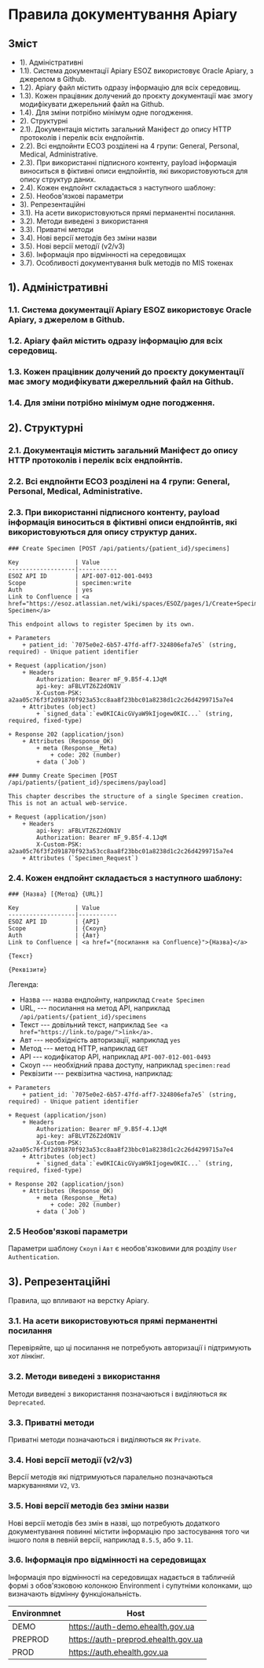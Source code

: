 Правила документування Apiary
=============================

Зміст
-----

* 1). Адміністративні
* 1.1). Система документації Apiary ESOZ використовує Oracle Apiary, з джерелом в Github.
* 1.2). Apiary файл містить одразу інформацію для всіх середовищ.
* 1.3). Кожен працівник долучений до проєкту документації має змогу модифікувати джерельний файл на Github.
* 1.4). Для зміни потрібно мінімум одне погодження.
* 2). Структурні
* 2.1). Документація містить загальний Маніфест до опису HTTP протоколів і перелік всіх ендпойнтів.
* 2.2). Всі ендпойнти ЕСОЗ розділені на 4 групи: General, Personal, Medical, Administrative.
* 2.3). При використанні підписного контенту, payload інформація виноситься в фіктивні описи ендпойнтів, які використовуються для опису структур даних.
* 2.4). Кожен ендпойнт складається з наступного шаблону:
* 2.5). Необов'язкові параметри
* 3). Репрезентаційні
* 3.1). На асети використовуються прямі перманентні посилання.
* 3.2). Методи виведені з використання
* 3.3). Приватні методи
* 3.4). Нові версії методів без зміни назви
* 3.5). Нові версії методії (v2/v3)
* 3.6). Інформація про відмінності на середовищах
* 3.7). Особливості документування bulk методів по MIS токенах

## 1). Адміністративні

### 1.1. Система документації Apiary ESOZ використовує Oracle Apiary, з джерелом в Github.

### 1.2. Apiary файл містить одразу інформацію для всіх середовищ.

### 1.3. Кожен працівник долучений до проєкту документації має змогу модифікувати джерелльний файл на Github.

### 1.4. Для зміни потрібно мінімум одне погодження.

## 2). Структурні

### 2.1. Документація містить загальний Маніфест до опису HTTP протоколів і перелік всіх ендпойнтів.

### 2.2. Всі ендпойнти ЕСОЗ розділені на 4 групи: General, Personal, Medical, Administrative.

### 2.3. При використанні підписного контенту, payload інформація виноситься в фіктивні описи ендпойнтів, які використовуються для опису структур даних.

```
### Create Specimen [POST /api/patients/{patient_id}/specimens]

Key                | Value
-------------------|-----------
ESOZ API ID        | API-007-012-001-0493
Scope              | specimen:write
Auth               | yes
Link to Confluence | <a href="https://esoz.atlassian.net/wiki/spaces/ESOZ/pages/1/Create+Specimen">Create Specimen</a>

This endpoint allows to register Specimen by its own.

+ Parameters
    + patient_id: `7075e0e2-6b57-47fd-aff7-324806efa7e5` (string, required) - Unique patient identifier

+ Request (application/json)
    + Headers
        Authorization: Bearer mF_9.B5f-4.1JqM
        api-key: aFBLVTZ6Z2dON1V
        X-Custom-PSK: a2aa05c76f3f2d91870f923a53cc8aa8f23bbc01a8238d1c2c26d4299715a7e4
    + Attributes (object)
        + `signed_data`:`ew0KICAicGVyaW9kIjogew0KIC...` (string, required, fixed-type)

+ Response 202 (application/json)
    + Attributes (Response_OK)
        + meta (Response__Meta)
            + code: 202 (number)
        + data (`Job`)

### Dummy Create Specimen [POST /api/patients/{patient_id}/specimens/payload]

This chapter describes the structure of a single Specimen creation. This is not an actual web-service.

+ Request (application/json)
    + Headers
        api-key: aFBLVTZ6Z2dON1V
        Authorization: Bearer mF_9.B5f-4.1JqM
        X-Custom-PSK: a2aa05c76f3f2d91870f923a53cc8aa8f23bbc01a8238d1c2c26d4299715a7e4
    + Attributes (`Specimen_Request`)
```

### 2.4. Кожен ендпойнт складається з наступного шаблону:

```
### {Назва} [{Метод} {URL}]

Key                | Value
-------------------|-----------
ESOZ API ID        | {API}
Scope              | {Скоуп}
Auth               | {Авт}
Link to Confluence | <a href="{посилання на Confluence}">{Назва}</a>

{Текст}

{Реквізити}
```

Легенда:

* Назва --- назва ендпойнту, наприклад `Create Specimen`
* URL, --- посилання на метод API, наприклад `/api/patients/{patient_id}/specimens`
* Текст --- довільний текст, наприклад `See <a href="https://link.to/page/">link</a>.`
* Авт --- необхідність авторизації, наприклад `yes`
* Метод --- метод HTTP, наприклад `GET`
* API --- кодифікатор API, наприклад `API-007-012-001-0493`
* Скоуп --- необхідний права доступу, наприклад `specimen:read`
* Реквізити --- реквізитна частина, наприклад:

```
+ Parameters
    + patient_id: `7075e0e2-6b57-47fd-aff7-324806efa7e5` (string, required) - Unique patient identifier

+ Request (application/json)
    + Headers
        Authorization: Bearer mF_9.B5f-4.1JqM
        api-key: aFBLVTZ6Z2dON1V
        X-Custom-PSK: a2aa05c76f3f2d91870f923a53cc8aa8f23bbc01a8238d1c2c26d4299715a7e4
    + Attributes (object)
        + `signed_data`:`ew0KICAicGVyaW9kIjogew0KIC...` (string, required, fixed-type)

+ Response 202 (application/json)
    + Attributes (Response_OK)
        + meta (Response__Meta)
            + code: 202 (number)
        + data (`Job`)
```

### 2.5 Необов'язкові параметри

Параметри шаблону `Скоуп` і `Авт` є необов'язковими для розділу `User Authentication`.

## 3). Репрезентаційні

Правила, що впливают на верстку Apiary.

### 3.1. На асети використовуються прямі перманентні посилання

Перевіряйте, що ці посилання не потребують авторизації і підтримують хот лінкінг.

### 3.2. Методи виведені з використання

Методи виведені з використання позначаються і виділяються як `Deprecated`.

### 3.3. Приватні методи

Приватні методи позначаються і виділяються як `Private`.

### 3.4. Нові версії методії (v2/v3)

Версії методів які підтримуються паралельно позначаються маркуваннями `V2`, `V3`.

### 3.5. Нові версії методів без зміни назви

Нові версії методів без змін в назві, що потребують додаткого документування повинні
містити інформацію про застосування того чи іншого поля в певній версії, наприклад `8.5.5`, або `9.11`.

### 3.6. Інформація про відмінності на середовищах

Інформація про відмінності на середовищах надається в табличній формі з обов'язковою колонкою Environment
і супутніми колонками, що визначають відмінну функціональність.

Environmnet | Host
------------|-----
DEMO        | https://auth-demo.ehealth.gov.ua
PREPROD     | https://auth-preprod.ehealth.gov.ua
PROD        | https://auth.ehealth.gov.ua
